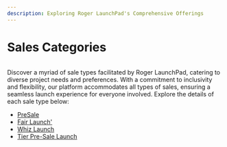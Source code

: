 ```yaml
---
description: Exploring Roger LaunchPad's Comprehensive Offerings
---
```


# Sales Categories

<figure><img src="../../../.gitbook/assets/Screenshot 2024-07-22 at 12.38.32 AM.png" alt=""><figcaption></figcaption></figure>

Discover a myriad of sale types facilitated by Roger LaunchPad, catering to diverse project needs and preferences. With a commitment to inclusivity and flexibility, our platform accommodates all types of sales, ensuring a seamless launch experience for everyone involved. Explore the details of each sale type below:



* [PreSale](presale.md)
* [Fair Launch'](fair-launch.md)
* [Whiz Launch](whiz-launch.md)
* [Tier Pre-Sale Launch](tier-presale-launch.md)
